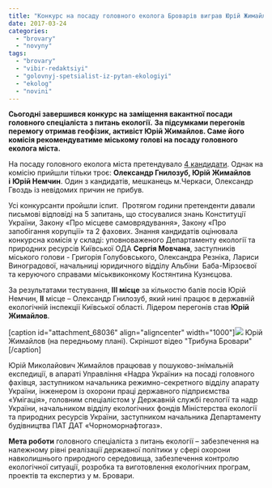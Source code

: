```yaml
---
title: "Конкурс на посаду головного еколога Броварів виграв Юрій Жимайлов"
date: 2017-03-24
categories: 
  - "brovary"
  - "novyny"
tags: 
  - "brovary"
  - "vibir-redaktsiyi"
  - "golovnyj-spetsialist-iz-pytan-ekologiyi"
  - "ekolog"
  - "novini"
---
```


**Сьогодні завершився конкурс на заміщення вакантної посади головного спеціаліста з питань екології.** **За підсумками перегонів перемогу отримав геофізик, активіст Юрій Жимайлов. Саме його комісія рекомендуватиме міському голові на посаду головного еколога міста.**

На посаду головного еколога міста претендувало [4 кандидати](https://mpz.brovary.org/staly-vidomi-imena-kandydativ-na-posadu-golovnogo-ekologa-brovariv/). Однак на комісію прийшли тільки троє: **Олександр Гнилозуб, Юрій Жимайлов** **і** **Юрій Немчин**. Один з кандидатів, мешканець м.Черкаси, Олександр Гвоздь із невідомих причин не прибув.

Усі конкурсанти пройшли іспит.  Протягом години претенденти давали письмові відповіді на 5 запитань, що стосувалися знань Конституції України, Закону «Про місцеве самоврядування», Закону «Про запобігання корупції» та 2 фахових. Знання кандидатів оцінювала конкурсна комісія у складі: уповноваженого Департаменту екології та природних ресурсів Київської ОДА **Сергія Мовчана**, заступників міського голови - Григорія Голубовського, Олександра Резніка, Лариси Виноградової, начальниці юридичного відділу Альбіни  Баба-Мірзоєвої та керуючого справами міськвиконкому Костянтина Кузнєцова.

За результатами тестування, **ІІІ місце** за кількостю балів посів Юрій Немчин, **ІІ** місце – Олександр Гнилозуб, який нині працює в державній екологічній інспекції Київської області. Лідером перегонів став **Юрій Жимайлов**.

\[caption id="attachment\_68036" align="aligncenter" width="1000"\][![](https://mpz.brovary.org/wp-content/uploads/2017/03/Bezymyannyj2.png)](https://mpz.brovary.org/wp-content/uploads/2017/03/Bezymyannyj2.png) Юрій Жимайлов (на передньому плані). Скріншот відео "Трибуна Бровари"\[/caption\]

Юрій Миколайович Жимайлов працював у пошуково-знімальній експедиції, в апараті Управління «Надра України» на посаді головного фахівця, заступником начальника режимно-секретного відділу апарату України, інженером із охорони праці державного підприємства «Умігація», головним спеціалістом у Державній службі геології та надр України, начальником відділу екологічних фондів Міністерства екології та природних ресурсів України, заступником начальника Департаменту будівництва ПАТ ДАТ «Чорноморнафтогаз».

**Мета роботи** головного спеціаліста з питань екології – забезпечення на належному рівні реалізації державної політики у сфері охорони навколишнього природного середовища, забезпечення контролю екологічної ситуації, розробка та виготовлення екологічних програм, проектів та експертиз у м. Бровари.

